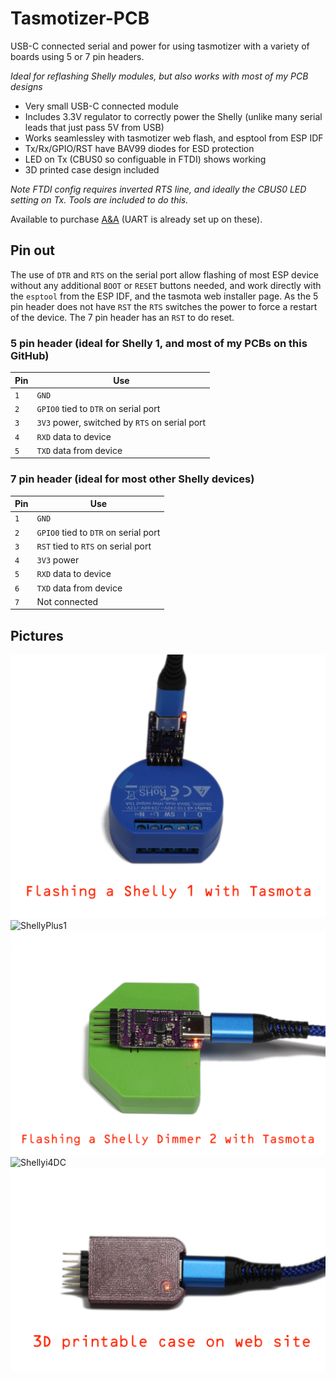 # Tasmotizer-PCB

USB-C connected serial and power for using tasmotizer with a variety of boards using 5 or 7 pin headers.

*Ideal for reflashing Shelly modules, but also works with most of my PCB designs*

- Very small USB-C connected module
- Includes 3.3V regulator to correctly power the Shelly (unlike many serial leads that just pass 5V from USB)
- Works seamlessley with tasmotizer web flash, and esptool from ESP IDF
- Tx/Rx/GPIO/RST have BAV99 diodes for ESD protection
- LED on Tx (CBUS0 so configuable in FTDI) shows working
- 3D printed case design included

*Note FTDI config requires inverted RTS line, and ideally the CBUS0 LED setting on Tx. Tools are included to do this.*

Available to purchase [A&A](https://www.aa.net.uk/etc/circuit-boards/) (UART is already set up on these).

## Pin out

The use of `DTR` and `RTS` on the serial port allow flashing of most ESP device without any additional `BOOT` or `RESET` buttons needed, and work directly with the `esptool` from the ESP IDF, and the tasmota web installer page. As the 5 pin header does not have `RST` the `RTS` switches the power to force a restart of the device. The 7 pin header has an `RST` to do reset.

### 5 pin header (ideal for Shelly 1, and most of my PCBs on this GitHub)

|Pin|Use|
|---|---|
|`1`|`GND`|
|`2`|`GPIO0` tied to `DTR` on serial port|
|`3`|`3V3` power, switched by `RTS` on serial port|
|`4`|`RXD` data to device|
|`5`|`TXD` data from device|

### 7 pin header (ideal for most other Shelly devices)

|Pin|Use|
|---|---|
|`1`|`GND`|
|`2`|`GPIO0` tied to `DTR` on serial port|
|`3`|`RST` tied to `RTS` on serial port|
|`4`|`3V3` power|
|`5`|`RXD` data to device|
|`6`|`TXD` data from device|
|`7`|Not connected|

## Pictures

![Shelly1](Shelly1.jpg)
![ShellyPlus1](ShellyPlus1.jpg)
![ShellyDimmer2](ShellyDimmer2.jpg)
![Shellyi4DC](Shellyi4DC.jpg)
![3dCase](3Dcase.jpg)